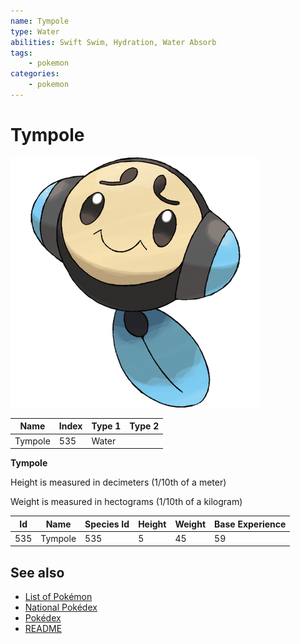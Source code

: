 ```yaml
---
name: Tympole
type: Water
abilities: Swift Swim, Hydration, Water Absorb
tags:
    - pokemon
categories:
    - pokemon
---
```


# Tympole


![Tympole](images/535.png)

| **Name** | **Index** | **Type 1** | **Type 2** |
|----|----|----|----|
| Tympole | 535 | Water  |  |

**Tympole** 


Height is measured in decimeters (1/10th of a meter)

Weight is measured in hectograms (1/10th of a kilogram)

| **Id** | **Name** | **Species Id** | **Height** | **Weight** | **Base Experience** |
|--------|----------|----------------|------------|------------|---------------------|
| 535 | Tympole | 535 | 5 | 45 | 59 |


## See also

- [List of Pokémon](../pokemon.md)
- [National Pokédex](../national_pokedex.md)
- [Pokédex](../pokedex.md)
- [README](../README.md)
